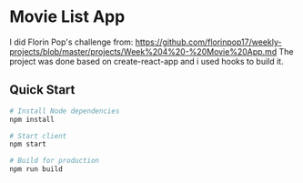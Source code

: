 # Movie List App
I did Florin Pop's challenge from: https://github.com/florinpop17/weekly-projects/blob/master/projects/Week%204%20-%20Movie%20App.md
The project was done based on create-react-app and i used hooks to build it.

## Quick Start

```bash
# Install Node dependencies
npm install

# Start client
npm start

# Build for production
npm run build
```